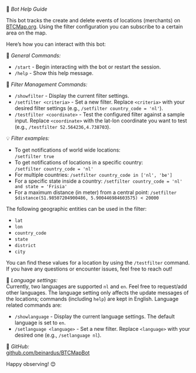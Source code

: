 🤖 *Bot Help Guide*

This bot tracks the create and delete events of locations (merchants) on [BTCMap.org](https://www.btcmap.org). Using the filter configuration you can subscribe to a certain area on the map.

Here’s how you can interact with this bot:

📌 *General Commands:*
- `/start` - Begin interacting with the bot or restart the session.
- `/help` - Show this help message.

📌 *Filter Management Commands:*
- `/showfilter` - Display the current filter settings.
- `/setfilter <criteria>` - Set a new filter. Replace `<criteria>` with your desired filter settings (e.g., `/setfilter country_code = 'nl'`).
- `/testfilter <coordinate>` - Test the configured filter against a sample input. Replace `<coordinate>` with the lat-lon coordinate you want to test (e.g., `/testfilter 52.564236,4.738703`).

💡 *Filter examples:*
- To get notifications of world wide locations:  
  `/setfilter true`
- To get notifications of locations in a specific country:  
  `/setfilter country_code = 'nl'`
- For multiple countries:
  `/setfilter country_code in ['nl', 'be']`
- For a specific state inside a country:
  `/setfilter country_code = 'nl' and state = 'Frisia'`
- For a maximum distance (in meter) from a central point:
  `/setfilter $distance(51.98507204900486, 5.900446984603575) < 20000`

The following geographic entities can be used in the filter:
- `lat`
- `lon`
- `country_code`
- `state`
- `district`
- `city`

You can find these values for a location by using the `/testfilter` command.
If you have any questions or encounter issues, feel free to reach out!

📌 *Language settings:*  
Currently, two languages are supported `nl` and `en`. Feel free to request/add other languages. The language setting only affects the update messages of the locations; commands (including `help`) are kept in English. Language related commands are:
- `/showlanguage` - Display the current language settings. The default language is set to `en`.
- `/setlanguage <language>` - Set a new filter. Replace `<language>` with your desired one (e.g., `/setlanguage nl`).

📌 *GitHub:*  
[github.com/beinardus/BTCMapBot](https://github.com/beinardus/BTCMapBot)

Happy observing! 😊
